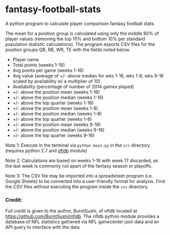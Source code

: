 # fantasy-football-stats
A python program to calculate player comparison fantasy football stats.

The mean for a position group is calculated using only the middle 80% of player values (removing the top 10% and bottom 10% per standard population statistic calculations). The program exports CSV files for the position groups QB, RB, WR, TE with the fields noted below.

* Player name
* Total points (weeks 1-16)
* Avg points per game (weeks 1-16)
* Avg value (average of +/- above median for wks 1-16, wks 1-8, wks 9-16 scaled by availability w/ a multiplier of 10)
* Availability (percentage of number of 2014 games played)
* +/- above the position mean (weeks 1-16)
* +/- above the position median (weeks 1-16)
* +/- above the top quarter (weeks 1-16)
* +/- above the position mean (weeks 1-8)
* +/- above the position median (weeks 1-8)
* +/- above the top quarter (weeks 1-8)
* +/- above the position mean (weeks 9-16)
* +/- above the position median (weeks 9-16)
* +/- above the top quarter (weeks 9-16)

Note 1: Execute in the terminal via `python main.py` in the `src` directory (requires python 2.7 and [nfldb](https://github.com/BurntSushi/nfldb) module)

Note 2: Calculations are based on weeks 1-16 with week 17 discarded, as the last week is commonly not apart of the fantasy season or playoffs.

Note 3: The CSV file may be imported into a spreadsheet program (i.e. Google Sheets) to be converted into a user-friendly format for analysis. Find the CSV files without executing the program inside the `csv` directory.

### Credit:
Full credit is given to the author, BurntSushi, of nfldb located at https://github.com/BurntSushi/nfldb. The nfldb python module provides a database of NFL statistics gathered via NFL gamecenter json data and an API query to interface with the data.
